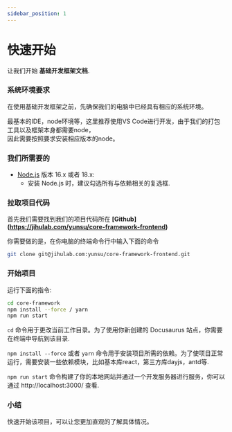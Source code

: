 ```yaml
---
sidebar_position: 1
---
```


# 快速开始

让我们开始 **基础开发框架文档**.

### 系统环境要求

在使用基础开发框架之前，先确保我们的电脑中已经具有相应的系统环境。   

最基本的IDE，node环境等，这里推荐使用VS Code进行开发，由于我们的打包工具以及框架本身都需要node，   
因此需要按照要求安装相应版本的node。

### 我们所需要的

- [Node.js](https://nodejs.org/en/download/) 版本 16.x 或者 18.x:
  - 安装 Node.js 时，建议勾选所有与依赖相关的复选框.

### 拉取项目代码

首先我们需要找到我们的项目代码所在 **[Github] (https://jihulab.com/yunsu/core-framework-frontend)**

你需要做的是，在你电脑的终端命令行中输入下面的命令

```bash
git clone git@jihulab.com:yunsu/core-framework-frontend.git
```

### 开始项目

运行下面的指令:

```bash
cd core-framework
npm install --force / yarn
npm run start
```

`cd` 命令用于更改当前工作目录。为了使用你新创建的 Docusaurus 站点，你需要在终端中导航到该目录.

`npm install --force` 或者 `yarn` 命令用于安装项目所需的依赖。为了使项目正常运行，需要安装一些依赖模块，比如基本库react，第三方库dayjs，antd等.

`npm run start` 命令构建了你的本地网站并通过一个开发服务器进行服务，你可以通过 http://localhost:3000/ 查看.

### 小结
快速开始该项目，可以让您更加直观的了解具体情况。